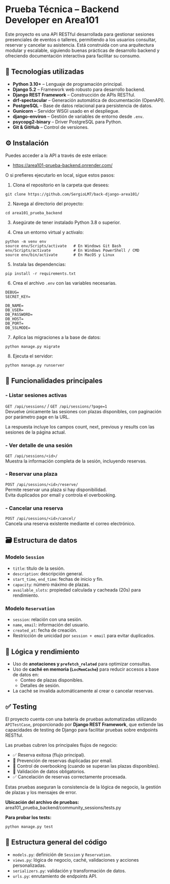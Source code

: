 # Prueba Técnica – Backend Developer en Area101

Este proyecto es una API RESTful desarrollada para gestionar sesiones presenciales de eventos o talleres, permitiendo a los usuarios consultar, reservar y cancelar su asistencia. Está construida con una arquitectura modular y escalable, siguiendo buenas prácticas de desarrollo backend y ofreciendo documentación interactiva para facilitar su consumo.


## 🚀 Tecnologías utilizadas

- **Python 3.10+** – Lenguaje de programación principal.
- **Django 5.2** – Framework web robusto para desarrollo backend.
- **Django REST Framework** – Construcción de APIs RESTful.
- **drf-spectacular** – Generación automática de documentación (OpenAPI).
- **PostgreSQL** – Base de datos relacional para persistencia de datos.
- **Gunicorn** – Servidor WSGI usado en el despliegue.
- **django-environ** – Gestión de variables de entorno desde `.env`.
- **psycopg2-binary** – Driver PostgreSQL para Python.
- **Git & GitHub** – Control de versiones.

## ⚙️ Instalación
Puedes acceder a la API a través de este enlace:

- https://area101-prueba-backend.onrender.com/

O si prefieres ejecutarlo en local, sigue estos pasos:

1. Clona el repositorio en la carpeta que desees:
```
git clone https://github.com/SergioLM7/back-django-area101/
```
2. Navega al directorio del proyecto:
```
cd area101_prueba_backend
```
3. Asegúrate de tener instalado Python 3.8 o superior.  

4. Crea un entorno virtual y actívalo:
```
python -m venv env
source env/Scripts/activate   # En Windows Git Bash
env/Scripts/activate          # En Windows PowerShell / CMD
source env/bin/activate       # En MacOS y Linux

```
5. Instala las dependencias:
```
pip install -r requirements.txt
```
6. Crea el archivo `.env` con las variables necesarias.
```
DEBUG=
SECRET_KEY=

DB_NAME=
DB_USER=
DB_PASSWORD=
DB_HOST=
DB_PORT=
DB_SSLMODE=
```
7. Aplica las migraciones a la base de datos:
```
python manage.py migrate
```
8. Ejecuta el servidor:

```
python manage.py runserver
```

## 🔧 Funcionalidades principales

### - Listar sesiones activas
`GET /api/sessions/` / `GET /api/sessions/?page=1`    
Devuelve únicamente las sesiones con plazas disponibles, con paginación por parámetro page en la URL.

La respuesta incluye los campos count, next, previous y results con las sesiones de la página actual.

### - Ver detalle de una sesión
`GET /api/sessions/<id>/`  
Muestra la información completa de la sesión, incluyendo reservas.

### - Reservar una plaza
`POST /api/sessions/<id>/reserve/`  
Permite reservar una plaza si hay disponibilidad.  
Evita duplicados por email y controla el overbooking.

### - Cancelar una reserva
`POST /api/sessions/<id>/cancel/`  
Cancela una reserva existente mediante el correo electrónico.

## 🗃️ Estructura de datos

### Modelo `Session`
- `title`: título de la sesión.
- `description`: descripción general.
- `start_time`, `end_time`: fechas de inicio y fin.
- `capacity`: número máximo de plazas.
- `available_slots`: propiedad calculada y cacheada (20s) para rendimiento.

### Modelo `Reservation`
- `session`: relación con una sesión.
- `name`, `email`: información del usuario.
- `created_at`: fecha de creación.
- Restricción de unicidad por `session + email` para evitar duplicados.

## 🧠 Lógica y rendimiento

- Uso de **anotaciones y `prefetch_related`** para optimizar consultas.
- Uso de **caché en memoria (`LocMemCache`)** para reducir accesos a base de datos en:
  - Conteo de plazas disponibles.
  - Detalles de sesión.
- La caché se invalida automáticamente al crear o cancelar reservas.

## ✅ Testing

El proyecto cuenta con una batería de pruebas automatizadas utilizando `APITestCase`, proporcionado por **Django REST Framework**, que extiende las capacidades de testing de Django para facilitar pruebas sobre endpoints RESTful.

Las pruebas cubren los principales flujos de negocio:

- ✅ Reserva exitosa (flujo principal).
- 🚫 Prevención de reservas duplicadas por email.
- 🚫 Control de overbooking (cuando se superan las plazas disponibles).
- 🚫 Validación de datos obligatorios.
- ✅ Cancelación de reservas correctamente procesada.

Estas pruebas aseguran la consistencia de la lógica de negocio, la gestión de plazas y los mensajes de error.

**Ubicación del archivo de pruebas:**  
area101_prueba_backend/community_sessions/tests.py

**Para probar los tests:**
```
python manage.py test
```

## 📂 Estructura general del código

- `models.py`: definición de `Session` y `Reservation`.
- `views.py`: lógica de negocio, caché, validaciones y acciones personalizadas.
- `serializers.py`: validación y transformación de datos.
- `urls.py`: enrutamiento de endpoints API.
